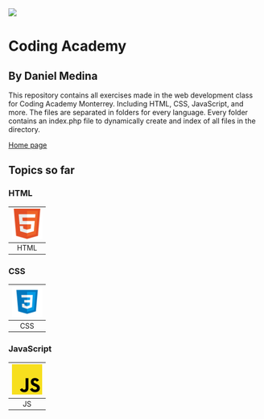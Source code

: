 <img src="https://repository-images.githubusercontent.com/309171068/15371480-2c4c-11eb-8f81-c002255819a8">

# Coding Academy
## By Daniel Medina

This repository contains all exercises made in the web development class for Coding Academy Monterrey. Including HTML, CSS, JavaScript, and more. The files are separated in folders for every language. Every folder contains an index.php file to dynamically create and index of all files in the directory.

[Home page](https://dannermm.com/codingacademy)

## Topics so far

### HTML
| <img src="https://raw.githubusercontent.com/Dannermm/Dannermm/master/img/html.png" width="60"> |
|:--:|
|HTML|

### CSS
| <img src="https://raw.githubusercontent.com/Dannermm/Dannermm/master/img/css.png" width="60"> |
|:--:|
|CSS|

### JavaScript
| <img src="https://raw.githubusercontent.com/Dannermm/Dannermm/master/img/js.png" width="60"> |
|:--:|
|JS|
